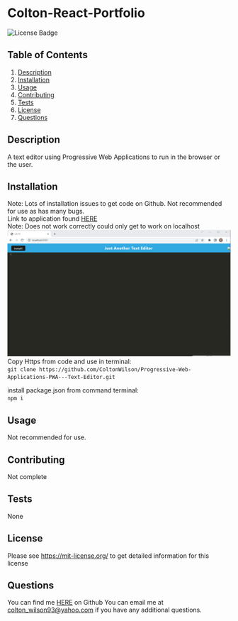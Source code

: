 # Colton-React-Portfolio
![License Badge](https://shields.io/badge/license-MIT-yellow)
## Table of Contents
1. [Description](#description)
2. [Installation](#installation)
3. [Usage](#usage)
4. [Contributing](#contributing)
5. [Tests](#tests)
6. [License](#license)
7. [Questions](#questions)

## Description
A text editor using Progressive Web Applications to run in the browser or the user. 
## Installation
Note: Lots of installation issues to get code on Github. Not recommended for use as has many bugs.   
Link to application found [HERE](https://pwa-text-editor-colton.herokuapp.com/)   
Note: Does not work correctly could only get to work on localhost 
![Screenshot of working in localhost](https://github.com/ColtonWilson/Progressive-Web-Applications-PWA---Text-Editor/blob/main/Screenshot%202023-03-18%20112245.png)
Copy Https from code and use in terminal:  
`git clone https://github.com/ColtonWilson/Progressive-Web-Applications-PWA---Text-Editor.git`

install package.json from command terminal:  
`npm i`
## Usage
Not recommended for use. 
## Contributing
Not complete
## Tests
None
## License
Please see https://mit-license.org/ to get detailed information for this license

## Questions
You can find me [HERE](https://github.com/ColtonWilson) on Github
You can email me at colton_wilson93@yahoo.com if you have any additional questions.
